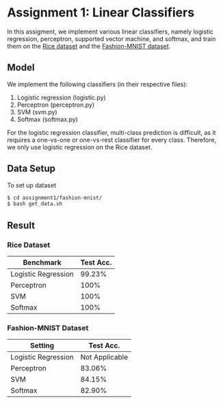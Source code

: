 # Assignment 1: Linear Classifiers

In this assigment, we implement various linear classifiers, namely logistic regression, perceptron, supported vector machine, and softmax, and train them on the [Rice dataset](https://www.kaggle.com/datasets/mssmartypants/rice-type-classification) and the [Fashion-MNIST dataset](https://github.com/zalandoresearch/fashion-mnist).

## Model
We implement the following classifiers (in their respective files):
1. Logistic regression (logistic.py)
2. Perceptron (perceptron.py)
3. SVM (svm.py)
4. Softmax (softmax.py)

For the logistic regression classifier, multi-class prediction is difficult, as it requires a one-vs-one or one-vs-rest classifier for every class. Therefore, we only use logistic regression on the Rice dataset.

## Data Setup
To set up dataset
```bash
$ cd assignment1/fashion-mnist/
$ bash get_data.sh
```

## Result
### Rice Dataset
| Benchmark | Test Acc. |
|---------|-----------|
| Logistic Regression | 99.23% | 
| Perceptron | 100% |
| SVM | 100% |
| Softmax | 100% |

### Fashion-MNIST Dataset
| Setting | Test Acc. |
|---------|-----------|
| Logistic Regression | Not Applicable |
| Perceptron | 83.06% |
| SVM | 84.15% |
| Softmax | 82.90% |

